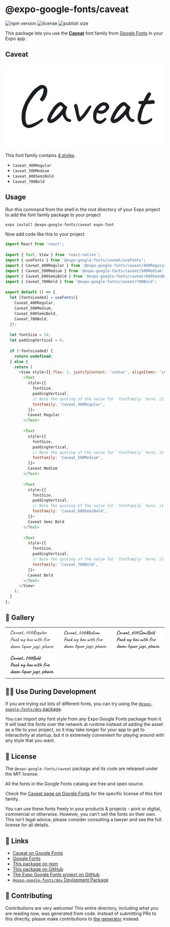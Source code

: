 # @expo-google-fonts/caveat

![npm version](https://flat.badgen.net/npm/v/@expo-google-fonts/caveat)
![license](https://flat.badgen.net/github/license/expo/google-fonts)
![publish size](https://flat.badgen.net/packagephobia/install/@expo-google-fonts/caveat)

This package lets you use the [**Caveat**](https://fonts.google.com/specimen/Caveat) font family from [Google Fonts](https://fonts.google.com/) in your Expo app.

## Caveat

![Caveat](./font-family.png)

This font family contains [4 styles](#-gallery).

- `Caveat_400Regular`
- `Caveat_500Medium`
- `Caveat_600SemiBold`
- `Caveat_700Bold`

## Usage

Run this command from the shell in the root directory of your Expo project to add the font family package to your project
```sh
expo install @expo-google-fonts/caveat expo-font
```

Now add code like this to your project
```js
import React from 'react';

import { Text, View } from 'react-native';
import { useFonts } from '@expo-google-fonts/caveat/useFonts';
import { Caveat_400Regular } from '@expo-google-fonts/caveat/400Regular';
import { Caveat_500Medium } from '@expo-google-fonts/caveat/500Medium';
import { Caveat_600SemiBold } from '@expo-google-fonts/caveat/600SemiBold';
import { Caveat_700Bold } from '@expo-google-fonts/caveat/700Bold';

export default () => {
  let [fontsLoaded] = useFonts({
    Caveat_400Regular,
    Caveat_500Medium,
    Caveat_600SemiBold,
    Caveat_700Bold,
  });

  let fontSize = 24;
  let paddingVertical = 6;

  if (!fontsLoaded) {
    return undefined;
  } else {
    return (
      <View style={{ flex: 1, justifyContent: 'center', alignItems: 'center' }}>
        <Text
          style={{
            fontSize,
            paddingVertical,
            // Note the quoting of the value for `fontFamily` here; it expects a string!
            fontFamily: 'Caveat_400Regular',
          }}>
          Caveat Regular
        </Text>

        <Text
          style={{
            fontSize,
            paddingVertical,
            // Note the quoting of the value for `fontFamily` here; it expects a string!
            fontFamily: 'Caveat_500Medium',
          }}>
          Caveat Medium
        </Text>

        <Text
          style={{
            fontSize,
            paddingVertical,
            // Note the quoting of the value for `fontFamily` here; it expects a string!
            fontFamily: 'Caveat_600SemiBold',
          }}>
          Caveat Semi Bold
        </Text>

        <Text
          style={{
            fontSize,
            paddingVertical,
            // Note the quoting of the value for `fontFamily` here; it expects a string!
            fontFamily: 'Caveat_700Bold',
          }}>
          Caveat Bold
        </Text>
      </View>
    );
  }
};

```

## 🔡 Gallery


||||
|-|-|-|
|![Caveat_400Regular](.//400Regular/Caveat_400Regular.ttf.png)|![Caveat_500Medium](.//500Medium/Caveat_500Medium.ttf.png)|![Caveat_600SemiBold](.//600SemiBold/Caveat_600SemiBold.ttf.png)||
|![Caveat_700Bold](.//700Bold/Caveat_700Bold.ttf.png)||||


## 👩‍💻 Use During Development

If you are trying out lots of different fonts, you can try using the [`@expo-google-fonts/dev` package](https://github.com/freeboub/google-fonts/tree/master/font-packages/dev#readme).

You can import *any* font style from any Expo Google Fonts package from it. It will load the fonts
over the network at runtime instead of adding the asset as a file to your project, so it may take longer
for your app to get to interactivity at startup, but it is extremely convenient
for playing around with any style that you want.

## 📖 License

The `@expo-google-fonts/caveat` package and its code are released under the MIT license.

All the fonts in the Google Fonts catalog are free and open source.

Check the [Caveat page on Google Fonts](https://fonts.google.com/specimen/Caveat) for the specific license of this font family.

You can use these fonts freely in your products & projects - print or digital, commercial or otherwise. However, you can't sell the fonts on their own. This isn't legal advice, please consider consulting a lawyer and see the full license for all details.

## 🔗 Links

- [Caveat on Google Fonts](https://fonts.google.com/specimen/Caveat)
- [Google Fonts](https://fonts.google.com/)
- [This package on npm](https://www.npmjs.com/package/@expo-google-fonts/caveat)
- [This package on GitHub](https://github.com/freeboub/google-fonts/tree/master/font-packages/caveat)
- [The Expo Google Fonts project on GitHub](https://github.com/freeboub/google-fonts)
- [`@expo-google-fonts/dev` Devlopment Package](https://github.com/freeboub/google-fonts/tree/master/font-packages/dev)

## 🤝 Contributing

Contributions are very welcome! This entire directory, including what you are reading now, was generated from code. Instead of submitting PRs to this directly, please make contributions to [the generator](https://github.com/freeboub/google-fonts/tree/master/packages/generator) instead.
